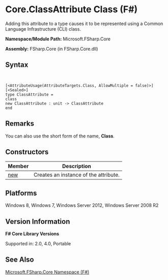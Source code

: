 # Core.ClassAttribute Class (F#)

Adding this attribute to a type causes it to be represented using a Common Language Infrastructure (CLI) class.

**Namespace/Module Path:** Microsoft.FSharp.Core

**Assembly:** FSharp.Core (in FSharp.Core.dll)


## Syntax


```


[<AttributeUsage(AttributeTargets.Class, AllowMultiple = false)>]
[<Sealed>]
type ClassAttribute =
class
new ClassAttribute : unit -> ClassAttribute
end

```



## Remarks
You can also use the short form of the name, **Class**.


## Constructors


|Member|Description|
|------|-----------|
|[new](http://msdn.microsoft.com/en-us/library/326d2514-999e-4fe1-b03b-c7b62f8299a9)|Creates an instance of the attribute.|

## Platforms
Windows 8, Windows 7, Windows Server 2012, Windows Server 2008 R2


## Version Information
**F# Core Library Versions**

Supported in: 2.0, 4.0, Portable




## See Also
[Microsoft.FSharp.Core Namespace &#40;F&#35;&#41;](Microsoft.FSharp.Core-Namespace-%5BFSharp%5D.md)


